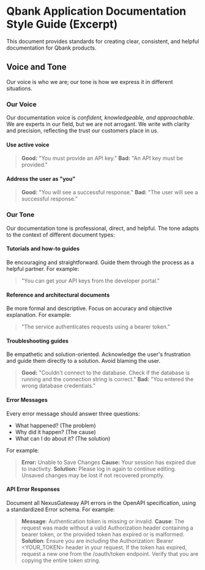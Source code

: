 # Qbank Application Documentation Style Guide (Excerpt)
This document provides standards for creating clear, consistent, and helpful documentation for Qbank products.

## Voice and Tone
Our voice is who we are; our tone is how we express it in different situations.

### Our Voice
Our documentation voice is _confident, knowledgeable, and approachable_. We are experts in our field, but we are not arrogant. We write with clarity and precision, reflecting the trust our customers place in us.

#### Use active voice
> **Good:** "You must provide an API key."
> **Bad:** "An API key must be provided."

#### Address the user as "you"
> **Good:** "You will see a successful response."
> **Bad:** "The user will see a successful response."

### Our Tone
Our documentation tone is professional, direct, and helpful. The tone adapts to the context of different document types:

#### Tutorials and how-to guides
Be encouraging and straightforward. Guide them through the process as a helpful partner. For example:
> "You can get your API keys from the developer portal."

#### Reference and architectural documents
Be more formal and descriptive. Focus on accuracy and objective explanation. For example:
> "The service authenticates requests using a bearer token."

#### Troubleshooting guides
Be empathetic and solution-oriented. Acknowledge the user's frustration and guide them directly to a solution. Avoid blaming the user.
> **Good:** "Couldn't connect to the database. Check if the database is running and the connection string is correct."
> **Bad:** "You entered the wrong database credentials."

#### Error Messages
Every error message should answer three questions:
- What happened? (The problem)
- Why did it happen? (The cause)
- What can I do about it? (The solution)

For example:
> **Error:** Unable to Save Changes
> **Cause:** Your session has expired due to inactivity.
> **Solution:** Please log in again to continue editing. Unsaved changes may be lost if not recovered promptly.

#### API Error Responses
Document all NexusGateway API errors in the OpenAPI specification, using a standardized Error schema. For example:
>  **Message**:  Authentication token is missing or invalid.
>  **Cause**: The request was made without a valid Authorization header containing a bearer token, or the provided token has expired or is malformed.
>  **Solution**: Ensure you are including the Authorization: Bearer <YOUR_TOKEN> header in your request. If the token has expired, request a new one from the /oauth/token endpoint. Verify that you are copying the entire token string.